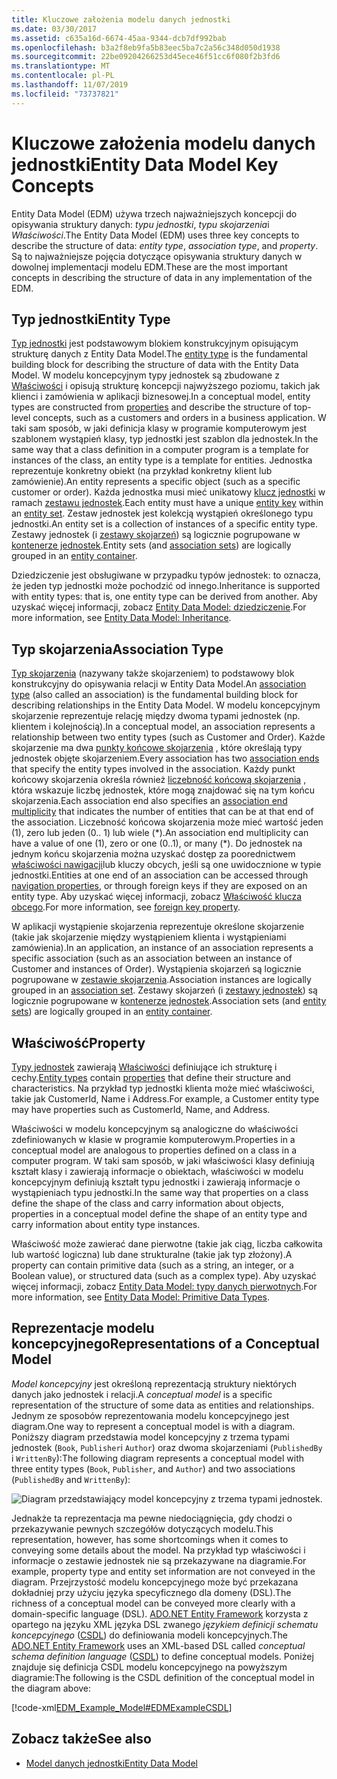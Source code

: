```yaml
---
title: Kluczowe założenia modelu danych jednostki
ms.date: 03/30/2017
ms.assetid: c635a16d-6674-45aa-9344-dcb7df992bab
ms.openlocfilehash: b3a2f8eb9fa5b83eec5ba7c2a56c348d050d1938
ms.sourcegitcommit: 22be09204266253d45ece46f51cc6f080f2b3fd6
ms.translationtype: MT
ms.contentlocale: pl-PL
ms.lasthandoff: 11/07/2019
ms.locfileid: "73737821"
---
```

# <a name="entity-data-model-key-concepts"></a><span data-ttu-id="2298a-102">Kluczowe założenia modelu danych jednostki</span><span class="sxs-lookup"><span data-stu-id="2298a-102">Entity Data Model Key Concepts</span></span>
<span data-ttu-id="2298a-103">Entity Data Model (EDM) używa trzech najważniejszych koncepcji do opisywania struktury danych: *typu jednostki*, *typu skojarzenia*i *Właściwości*.</span><span class="sxs-lookup"><span data-stu-id="2298a-103">The Entity Data Model (EDM) uses three key concepts to describe the structure of data: *entity type*, *association type*, and *property*.</span></span> <span data-ttu-id="2298a-104">Są to najważniejsze pojęcia dotyczące opisywania struktury danych w dowolnej implementacji modelu EDM.</span><span class="sxs-lookup"><span data-stu-id="2298a-104">These are the most important concepts in describing the structure of data in any implementation of the EDM.</span></span>  
  
## <a name="entity-type"></a><span data-ttu-id="2298a-105">Typ jednostki</span><span class="sxs-lookup"><span data-stu-id="2298a-105">Entity Type</span></span>  
 <span data-ttu-id="2298a-106">[Typ jednostki](entity-type.md) jest podstawowym blokiem konstrukcyjnym opisującym strukturę danych z Entity Data Model.</span><span class="sxs-lookup"><span data-stu-id="2298a-106">The [entity type](entity-type.md) is the fundamental building block for describing the structure of data with the Entity Data Model.</span></span> <span data-ttu-id="2298a-107">W modelu koncepcyjnym typy jednostek są zbudowane z [Właściwości](property.md) i opisują strukturę koncepcji najwyższego poziomu, takich jak klienci i zamówienia w aplikacji biznesowej.</span><span class="sxs-lookup"><span data-stu-id="2298a-107">In a conceptual model, entity types are constructed from [properties](property.md) and describe the structure of top-level concepts, such as a customers and orders in a business application.</span></span> <span data-ttu-id="2298a-108">W taki sam sposób, w jaki definicja klasy w programie komputerowym jest szablonem wystąpień klasy, typ jednostki jest szablon dla jednostek.</span><span class="sxs-lookup"><span data-stu-id="2298a-108">In the same way that a class definition in a computer program is a template for instances of the class, an entity type is a template for entities.</span></span> <span data-ttu-id="2298a-109">Jednostka reprezentuje konkretny obiekt (na przykład konkretny klient lub zamówienie).</span><span class="sxs-lookup"><span data-stu-id="2298a-109">An entity represents a specific object (such as a specific customer or order).</span></span> <span data-ttu-id="2298a-110">Każda jednostka musi mieć unikatowy [klucz jednostki](entity-key.md) w ramach [zestawu jednostek](entity-set.md).</span><span class="sxs-lookup"><span data-stu-id="2298a-110">Each entity must have a unique [entity key](entity-key.md) within an [entity set](entity-set.md).</span></span>  <span data-ttu-id="2298a-111">Zestaw jednostek jest kolekcją wystąpień określonego typu jednostki.</span><span class="sxs-lookup"><span data-stu-id="2298a-111">An entity set is a collection of instances of a specific entity type.</span></span> <span data-ttu-id="2298a-112">Zestawy jednostek (i [zestawy skojarzeń](association-set.md)) są logicznie pogrupowane w [kontenerze jednostek](entity-container.md).</span><span class="sxs-lookup"><span data-stu-id="2298a-112">Entity sets (and [association sets](association-set.md)) are logically grouped in an [entity container](entity-container.md).</span></span>  
  
 <span data-ttu-id="2298a-113">Dziedziczenie jest obsługiwane w przypadku typów jednostek: to oznacza, że jeden typ jednostki może pochodzić od innego.</span><span class="sxs-lookup"><span data-stu-id="2298a-113">Inheritance is supported with entity types: that is, one entity type can be derived from another.</span></span> <span data-ttu-id="2298a-114">Aby uzyskać więcej informacji, zobacz [Entity Data Model: dziedziczenie](entity-data-model-inheritance.md).</span><span class="sxs-lookup"><span data-stu-id="2298a-114">For more information, see [Entity Data Model: Inheritance](entity-data-model-inheritance.md).</span></span>  
  
## <a name="association-type"></a><span data-ttu-id="2298a-115">Typ skojarzenia</span><span class="sxs-lookup"><span data-stu-id="2298a-115">Association Type</span></span>  
 <span data-ttu-id="2298a-116">[Typ skojarzenia](association-type.md) (nazywany także skojarzeniem) to podstawowy blok konstrukcyjny do opisywania relacji w Entity Data Model.</span><span class="sxs-lookup"><span data-stu-id="2298a-116">An [association type](association-type.md) (also called an association) is the fundamental building block for describing relationships in the Entity Data Model.</span></span> <span data-ttu-id="2298a-117">W modelu koncepcyjnym skojarzenie reprezentuje relację między dwoma typami jednostek (np. klientem i kolejnością).</span><span class="sxs-lookup"><span data-stu-id="2298a-117">In a conceptual model, an association represents a relationship between two entity types (such as Customer and Order).</span></span> <span data-ttu-id="2298a-118">Każde skojarzenie ma dwa [punkty końcowe skojarzenia](association-end.md) , które określają typy jednostek objęte skojarzeniem.</span><span class="sxs-lookup"><span data-stu-id="2298a-118">Every association has two [association ends](association-end.md) that specify the entity types involved in the association.</span></span> <span data-ttu-id="2298a-119">Każdy punkt końcowy skojarzenia określa również [liczebność końcową skojarzenia](association-end-multiplicity.md) , która wskazuje liczbę jednostek, które mogą znajdować się na tym końcu skojarzenia.</span><span class="sxs-lookup"><span data-stu-id="2298a-119">Each association end also specifies an [association end multiplicity](association-end-multiplicity.md) that indicates the number of entities that can be at that end of the association.</span></span> <span data-ttu-id="2298a-120">Liczebność końcowa skojarzenia może mieć wartość jeden (1), zero lub jeden (0.. 1) lub wiele (\*).</span><span class="sxs-lookup"><span data-stu-id="2298a-120">An association end multiplicity can have a value of one (1), zero or one (0..1), or many (\*).</span></span> <span data-ttu-id="2298a-121">Do jednostek na jednym końcu skojarzenia można uzyskać dostęp za poorednictwem [właściwości nawigacji](navigation-property.md)lub kluczy obcych, jeśli są one uwidocznione w typie jednostki.</span><span class="sxs-lookup"><span data-stu-id="2298a-121">Entities at one end of an association can be accessed through [navigation properties](navigation-property.md), or through foreign keys if they are exposed on an entity type.</span></span> <span data-ttu-id="2298a-122">Aby uzyskać więcej informacji, zobacz [Właściwość klucza obcego](foreign-key-property.md).</span><span class="sxs-lookup"><span data-stu-id="2298a-122">For more information, see [foreign key property](foreign-key-property.md).</span></span>  
  
 <span data-ttu-id="2298a-123">W aplikacji wystąpienie skojarzenia reprezentuje określone skojarzenie (takie jak skojarzenie między wystąpieniem klienta i wystąpieniami zamówienia).</span><span class="sxs-lookup"><span data-stu-id="2298a-123">In an application, an instance of an association represents a specific association (such as an association between an instance of Customer and instances of Order).</span></span> <span data-ttu-id="2298a-124">Wystąpienia skojarzeń są logicznie pogrupowane w [zestawie skojarzenia](association-set.md).</span><span class="sxs-lookup"><span data-stu-id="2298a-124">Association instances are logically grouped in an [association set](association-set.md).</span></span> <span data-ttu-id="2298a-125">Zestawy skojarzeń (i [zestawy jednostek](entity-set.md)) są logicznie pogrupowane w [kontenerze jednostek](entity-container.md).</span><span class="sxs-lookup"><span data-stu-id="2298a-125">Association sets (and [entity sets](entity-set.md)) are logically grouped in an [entity container](entity-container.md).</span></span>  
  
## <a name="property"></a><span data-ttu-id="2298a-126">Właściwość</span><span class="sxs-lookup"><span data-stu-id="2298a-126">Property</span></span>  
 <span data-ttu-id="2298a-127">[Typy jednostek](entity-type.md) zawierają [Właściwości](property.md) definiujące ich strukturę i cechy.</span><span class="sxs-lookup"><span data-stu-id="2298a-127">[Entity types](entity-type.md) contain [properties](property.md) that define their structure and characteristics.</span></span> <span data-ttu-id="2298a-128">Na przykład typ jednostki klienta może mieć właściwości, takie jak CustomerId, Name i Address.</span><span class="sxs-lookup"><span data-stu-id="2298a-128">For example, a Customer entity type may have properties such as CustomerId, Name, and Address.</span></span>  
  
 <span data-ttu-id="2298a-129">Właściwości w modelu koncepcyjnym są analogiczne do właściwości zdefiniowanych w klasie w programie komputerowym.</span><span class="sxs-lookup"><span data-stu-id="2298a-129">Properties in a conceptual model are analogous to properties defined on a class in a computer program.</span></span> <span data-ttu-id="2298a-130">W taki sam sposób, w jaki właściwości klasy definiują kształt klasy i zawierają informacje o obiektach, właściwości w modelu koncepcyjnym definiują kształt typu jednostki i zawierają informacje o wystąpieniach typu jednostki.</span><span class="sxs-lookup"><span data-stu-id="2298a-130">In the same way that properties on a class define the shape of the class and carry information about objects, properties in a conceptual model define the shape of an entity type and carry information about entity type instances.</span></span>  
  
 <span data-ttu-id="2298a-131">Właściwość może zawierać dane pierwotne (takie jak ciąg, liczba całkowita lub wartość logiczna) lub dane strukturalne (takie jak typ złożony).</span><span class="sxs-lookup"><span data-stu-id="2298a-131">A property can contain primitive data (such as a string, an integer, or a Boolean value), or structured data (such as a complex type).</span></span> <span data-ttu-id="2298a-132">Aby uzyskać więcej informacji, zobacz [Entity Data Model: typy danych pierwotnych](entity-data-model-primitive-data-types.md).</span><span class="sxs-lookup"><span data-stu-id="2298a-132">For more information, see [Entity Data Model: Primitive Data Types](entity-data-model-primitive-data-types.md).</span></span>  
  
## <a name="representations-of-a-conceptual-model"></a><span data-ttu-id="2298a-133">Reprezentacje modelu koncepcyjnego</span><span class="sxs-lookup"><span data-stu-id="2298a-133">Representations of a Conceptual Model</span></span>  
 <span data-ttu-id="2298a-134">*Model koncepcyjny* jest określoną reprezentacją struktury niektórych danych jako jednostek i relacji.</span><span class="sxs-lookup"><span data-stu-id="2298a-134">A *conceptual model* is a specific representation of the structure of some data as entities and relationships.</span></span> <span data-ttu-id="2298a-135">Jednym ze sposobów reprezentowania modelu koncepcyjnego jest diagram.</span><span class="sxs-lookup"><span data-stu-id="2298a-135">One way to represent a conceptual model is with a diagram.</span></span> <span data-ttu-id="2298a-136">Poniższy diagram przedstawia model koncepcyjny z trzema typami jednostek (`Book`, `Publisher`i `Author`) oraz dwoma skojarzeniami (`PublishedBy` i `WrittenBy`):</span><span class="sxs-lookup"><span data-stu-id="2298a-136">The following diagram represents a conceptual model with three entity types (`Book`, `Publisher`, and `Author`) and two associations (`PublishedBy` and `WrittenBy`):</span></span>  
  
 ![Diagram przedstawiający model koncepcyjny z trzema typami jednostek.](./media/entity-data-model-key-concepts/conceptual-model-entity-types-associations.gif)  
  
 <span data-ttu-id="2298a-138">Jednakże ta reprezentacja ma pewne niedociągnięcia, gdy chodzi o przekazywanie pewnych szczegółów dotyczących modelu.</span><span class="sxs-lookup"><span data-stu-id="2298a-138">This representation, however, has some shortcomings when it comes to conveying some details about the model.</span></span> <span data-ttu-id="2298a-139">Na przykład typ właściwości i informacje o zestawie jednostek nie są przekazywane na diagramie.</span><span class="sxs-lookup"><span data-stu-id="2298a-139">For example, property type and entity set information are not conveyed in the diagram.</span></span> <span data-ttu-id="2298a-140">Przejrzystość modelu koncepcyjnego może być przekazana dokładniej przy użyciu języka specyficznego dla domeny (DSL).</span><span class="sxs-lookup"><span data-stu-id="2298a-140">The richness of a conceptual model can be conveyed more clearly with a domain-specific language (DSL).</span></span> <span data-ttu-id="2298a-141">[ADO.NET Entity Framework](./ef/index.md) korzysta z opartego na języku XML języka DSL zwanego *językiem definicji schematu koncepcyjnego* ([CSDL](/ef/ef6/modeling/designer/advanced/edmx/csdl-spec)) do definiowania modeli koncepcyjnych.</span><span class="sxs-lookup"><span data-stu-id="2298a-141">The [ADO.NET Entity Framework](./ef/index.md) uses an XML-based DSL called *conceptual schema definition language* ([CSDL](/ef/ef6/modeling/designer/advanced/edmx/csdl-spec)) to define conceptual models.</span></span> <span data-ttu-id="2298a-142">Poniżej znajduje się definicja CSDL modelu koncepcyjnego na powyższym diagramie:</span><span class="sxs-lookup"><span data-stu-id="2298a-142">The following is the CSDL definition of the conceptual model in the diagram above:</span></span>  
  
 [!code-xml[EDM_Example_Model#EDMExampleCSDL](../../../../samples/snippets/xml/VS_Snippets_Data/edm_example_model/xml/books.edmx#edmexamplecsdl)]  
  
## <a name="see-also"></a><span data-ttu-id="2298a-143">Zobacz także</span><span class="sxs-lookup"><span data-stu-id="2298a-143">See also</span></span>

- [<span data-ttu-id="2298a-144">Model danych jednostki</span><span class="sxs-lookup"><span data-stu-id="2298a-144">Entity Data Model</span></span>](entity-data-model.md)
